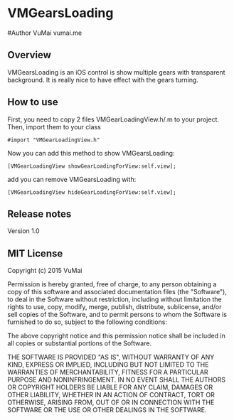 

# VMGearsLoading

#Author
VuMai
vumai.me

## Overview ##

VMGearsLoading is an iOS control is show multiple gears with transparent background. It is really nice to have effect with the gears turning.

## How to use ##

First, you need to copy 2 files VMGearLoadingView.h/.m to your project. Then, import them to your class

```objc
#import "VMGearLoadingView.h"
```

Now you can add this method to show VMGearsLoading:

```objc
[VMGearLoadingView showGearLoadingForView:self.view];
```

add you can remove VMGearsLoading with:

```objc
[VMGearLoadingView hideGearLoadingForView:self.view];
```

## Release notes

Version 1.0

## MIT License
Copyright (c) 2015 VuMai

Permission is hereby granted, free of charge, to any person obtaining a copy of this software and associated documentation files (the "Software"), to deal in the Software without restriction, including without limitation the rights to use, copy, modify, merge, publish, distribute, sublicense, and/or sell copies of the Software, and to permit persons to whom the Software is furnished to do so, subject to the following conditions:

The above copyright notice and this permission notice shall be included in all copies or substantial portions of the Software.

THE SOFTWARE IS PROVIDED "AS IS", WITHOUT WARRANTY OF ANY KIND, EXPRESS OR IMPLIED, INCLUDING BUT NOT LIMITED TO THE WARRANTIES OF MERCHANTABILITY, FITNESS FOR A PARTICULAR PURPOSE AND NONINFRINGEMENT. IN NO EVENT SHALL THE AUTHORS OR COPYRIGHT HOLDERS BE LIABLE FOR ANY CLAIM, DAMAGES OR OTHER LIABILITY, WHETHER IN AN ACTION OF CONTRACT, TORT OR OTHERWISE, ARISING FROM, OUT OF OR IN CONNECTION WITH THE SOFTWARE OR THE USE OR OTHER DEALINGS IN THE SOFTWARE.
